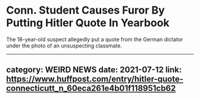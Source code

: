 # Conn. Student Causes Furor By Putting Hitler Quote In Yearbook

The 18-year-old suspect allegedly put a quote from the German dictator under the photo of an unsuspecting classmate.

---
category: WEIRD NEWS
date: 2021-07-12
link: https://www.huffpost.com/entry/hitler-quote-connecticutt_n_60eca261e4b01f118951cb62
---
